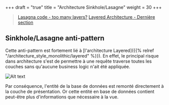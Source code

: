 +++
draft = "true"
title = "Architecture Sinkhole/Lasagne"
weight = 30
+++

> [Lasagna code - too many layers?](https://matthiasnoback.nl/2018/02/lasagna-code-too-many-layers/)
> [Layered Architecture - Dernière section](https://herbertograca.com/2017/08/03/layered-architecture/)

## Sinkhole/Lasagne anti-pattern

Cette anti-pattern est fortement lié à [l'architecture Layered]({{% relref "/architecture_style_monolithic/layered" %}}). En effet, le principal risque dans architecture s'est de permettre à une requête traverse toutes les couches sans qu'aucune business logic n'ait été appliquée.

![Alt text](../images/Sinkhole-antipattern.png)

Par conséquence, l'entité de la base de données est remonté directement à la couche de présentation. Or cette entité en base de données contient peut-être plus d'informations que nécessaire à la vue.
